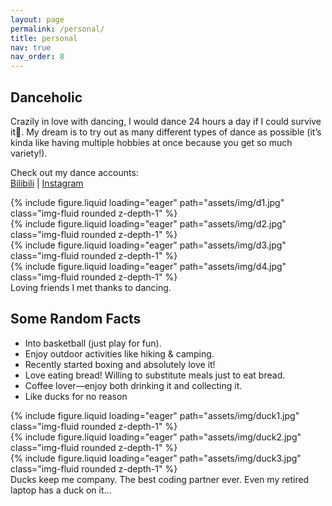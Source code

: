 ```yaml
---
layout: page
permalink: /personal/
title: personal
nav: true
nav_order: 8
---
```


## Danceholic

Crazily in love with dancing, I would dance 24 hours a day if I could survive it🥵. My dream is to try out as many different types of dance as possible (it’s kinda like having multiple hobbies at once because you get so much variety!).

Check out my dance accounts:  
[Bilibili](https://space.bilibili.com/606495876?spm_id_from=333.1007.0.0) | [Instagram](https://www.instagram.com/cassie.my.vibes/)

<div class="row mt-3">
    <div class="col-sm mt-3 mt-md-0">
        {% include figure.liquid loading="eager" path="assets/img/d1.jpg" class="img-fluid rounded z-depth-1" %}
    </div>
    <div class="col-sm mt-3 mt-md-0">
        {% include figure.liquid loading="eager" path="assets/img/d2.jpg" class="img-fluid rounded z-depth-1" %}
    </div>
    <div class="col-sm mt-3 mt-md-0">
        {% include figure.liquid loading="eager" path="assets/img/d3.jpg" class="img-fluid rounded z-depth-1" %}
    </div>
    <div class="col-sm mt-3 mt-md-0">
        {% include figure.liquid loading="eager" path="assets/img/d4.jpg" class="img-fluid rounded z-depth-1" %}
    </div>
</div>
<!-- <div class="row mt-3">
    <div class="col-sm mt-3 mt-md-0">
        {% include figure.liquid loading="eager" path="assets/img/d5.jpg" class="img-fluid rounded z-depth-1" %}
    </div>
    <div class="col-sm mt-3 mt-md-0">
        {% include figure.liquid loading="eager" path="assets/img/d6.jpg" class="img-fluid rounded z-depth-1" %}
    </div>

</div> -->
<div class="caption">
    Loving friends I met thanks to dancing.
</div>

## Some Random Facts

- Into basketball (just play for fun).
- Enjoy outdoor activities like hiking & camping.
- Recently started boxing and absolutely love it!  
- Love eating bread! Willing to substitute meals just to eat bread.  
- Coffee lover—enjoy both drinking it and collecting it.  
- Like ducks for no reason  

<div class="row mt-3">
    <div class="col-sm mt-3 mt-md-0">
        {% include figure.liquid loading="eager" path="assets/img/duck1.jpg" class="img-fluid rounded z-depth-1" %}
    </div>
    <div class="col-sm mt-3 mt-md-0">
        {% include figure.liquid loading="eager" path="assets/img/duck2.jpg" class="img-fluid rounded z-depth-1" %}
    </div>
    <div class="col-sm mt-3 mt-md-0">
        {% include figure.liquid loading="eager" path="assets/img/duck3.jpg" class="img-fluid rounded z-depth-1" %}
    </div>
</div>
<div class="caption">
    Ducks keep me company. The best coding partner ever. Even my retired laptop has a duck on it...
</div>